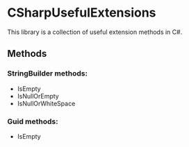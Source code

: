 # CSharpUsefulExtensions
This library is a collection of useful extension methods in C#.

## Methods

### StringBuilder methods:
* IsEmpty
* IsNullOrEmpty
* IsNullOrWhiteSpace

### Guid methods:
* IsEmpty
